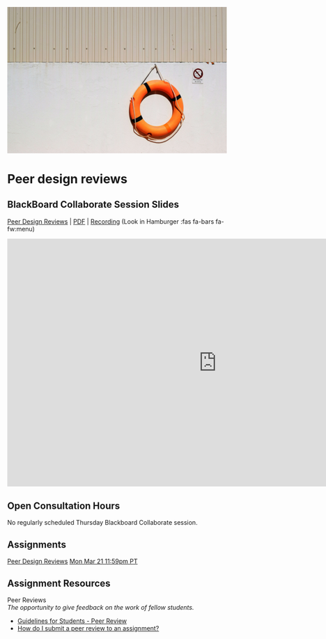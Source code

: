 ![Peer Reviews](images/matthew-waring-MJAoiige14E-unsplash.jpg ':class=banner-image')

# Peer design reviews

## BlackBoard Collaborate Session Slides
[Peer Design Reviews](https://docs.google.com/presentation/d/e/2PACX-1vS_tnc1iOC98enAtEcvyVDD8gu_AukAzS6d2skYpfwsB08SX73kTY7v8C10Xl2w4JKEcCkA-5A9Wdlr/pub?start=false&loop=false&delayms=3000) | [PDF](https://canvas.sfu.ca/courses/67116/files/folder/Downloads/Slides%20PDFs/Review%20and%20Discussion/Week-10) | [Recording](https://canvas.sfu.ca/courses/67116/external_tools/3544) (Look in Hamburger :fas fa-bars fa-fw:menu)

<div class="video-container-16by9"><iframe src="https://docs.google.com/presentation/d/e/2PACX-1vS_tnc1iOC98enAtEcvyVDD8gu_AukAzS6d2skYpfwsB08SX73kTY7v8C10Xl2w4JKEcCkA-5A9Wdlr/embed?start=false&loop=false&delayms=3000" frameborder="0" width="960" height="569" allowfullscreen="true" mozallowfullscreen="true" webkitallowfullscreen="true"></iframe></div>

## Open Consultation Hours
No regularly scheduled Thursday Blackboard Collaborate session.

## Assignments
[Peer Design Reviews](https://canvas.sfu.ca/courses/67116/assignments/710594) <span class='badge'> [Mon Mar 21 11:59pm PT](https://www.timeanddate.com/worldclock/fixedtime.html?msg=CMPT-363+Group+Storyboard+Wireframes+Assignment+Due+Date&iso=20220321T2359&p1=256)</span>  

## Assignment Resources  

Peer Reviews  
_The opportunity to give feedback on the work of fellow students._  
*   [Guidelines for Students - Peer Review](https://serc.carleton.edu/sp/library/peerreview/tips.html)
*   [How do I submit a peer review to an assignment?](https://community.canvaslms.com/t5/Student-Guide/How-do-I-submit-a-peer-review-to-an-assignment/ta-p/293)
